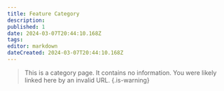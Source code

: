 ```yaml
---
title: Feature Category
description: 
published: 1
date: 2024-03-07T20:44:10.168Z
tags: 
editor: markdown
dateCreated: 2024-03-07T20:44:10.168Z
---
```


> This is a category page. It contains no information. You were likely linked here by an invalid URL.
{.is-warning}